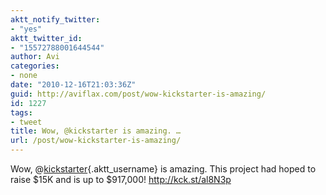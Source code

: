```yaml
---
aktt_notify_twitter:
- "yes"
aktt_twitter_id:
- "15572788001644544"
author: Avi
categories:
- none
date: "2010-12-16T21:03:36Z"
guid: http://aviflax.com/post/wow-kickstarter-is-amazing/
id: 1227
tags:
- tweet
title: Wow, @kickstarter is amazing. …
url: /post/wow-kickstarter-is-amazing/
---
```

Wow, @[kickstarter](http://twitter.com/kickstarter){.aktt_username} is amazing. This project had hoped to raise $15K and is up to $917,000! <a href="http://kck.st/al8N3p" rel="nofollow">http://kck.st/al8N3p</a>
